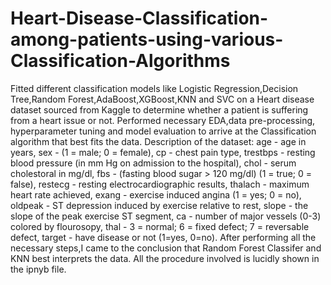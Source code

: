 # Heart-Disease-Classification-among-patients-using-various-Classification-Algorithms
Fitted different classification models like Logistic Regression,Decision Tree,Random Forest,AdaBoost,XGBoost,KNN and SVC on a Heart disease dataset sourced from Kaggle to determine whether a patient is suffering from a heart issue or not. Performed necessary EDA,data pre-processing, hyperparameter tuning and model evaluation to arrive at the Classification algorithm that best fits the data.  Description of the dataset:  age - age in years, sex - (1 = male; 0 = female), cp - chest pain type, trestbps - resting blood pressure (in mm Hg on admission to the hospital), chol - serum cholestoral in mg/dl, fbs - (fasting blood sugar > 120 mg/dl) (1 = true; 0 = false), restecg - resting electrocardiographic results, thalach - maximum heart rate achieved, exang - exercise induced angina (1 = yes; 0 = no), oldpeak - ST depression induced by exercise relative to rest, slope - the slope of the peak exercise ST segment, ca - number of major vessels (0-3) colored by flourosopy, thal - 3 = normal; 6 = fixed defect; 7 = reversable defect, target - have disease or not (1=yes, 0=no).  After performing all the necessary steps,I came to the conclusion that Random Forest Classifer and KNN best interprets the data. All the procedure involved is lucidly shown in the ipnyb file.
